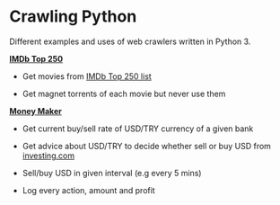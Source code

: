 # Crawling Python
Different examples and uses of web crawlers written in Python 3.

**[IMDb Top 250](/imdb-top-250)**

* Get movies from [IMDb Top 250 list](https://www.imdb.com/chart/top)

* Get magnet torrents of each movie but never use them


**[Money Maker](/money-maker)**

* Get current buy/sell rate of USD/TRY currency of a given bank

* Get advice about USD/TRY to decide whether sell or buy USD from [investing.com](https://www.investing.com/currencies/usd-try)

* Sell/buy USD in given interval (e.g every 5 mins)

* Log every action, amount and profit
